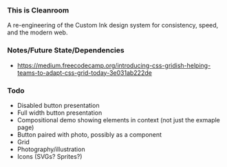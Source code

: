 [logo]:https://d2ffutrenqvap3.cloudfront.net/items/2j2v01003E3r1L3u1a3v/cr_logo.png

### This is Cleanroom
A re-engineering of the Custom Ink design system for consistency, speed, and the modern web.

### Notes/Future State/Dependencies
- https://medium.freecodecamp.org/introducing-css-gridish-helping-teams-to-adapt-css-grid-today-3e031ab222de

### Todo
- Disabled button presentation
- Full width button presentation
- Compositional demo showing elements in context (not just the exmaple page)
- Button paired with photo, possibly as a component
- Grid
- Photography/illustration
- Icons (SVGs? Sprites?)
